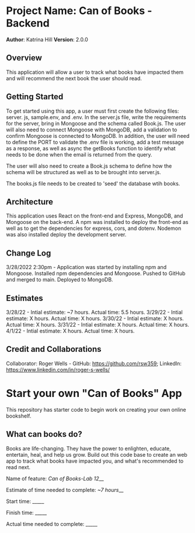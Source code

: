 # Project Name: Can of Books - Backend

**Author**: Katrina Hill
**Version**: 2.0.0

## Overview
This application will allow a user to track what books have impacted them and will recommend the next book the user should read.

## Getting Started
To get started using this app, a user must first create the following files: server. js, sample.env, and .env. In the server.js file, write the requirements for the server, bring in Mongoose and the schema called Book.js. The user will also need to connect Mongoose with MongoDB, add a validation to confirm Mongoose is connected to MongoDB. In addition, the user will need to define the PORT to validate the .env file is working, add a test message as a response, as well as async the getBooks function to identify what needs to be done when the email is returned from the query. 

The user will also need to create a Book.js schema to define how the schema will be structured as well as to be brought into server.js.

The books.js file needs to be created to 'seed' the database wtih books.

## Architecture
This application uses React on the front-end and Express, MongoDB, and Mongoose on the back-end. A npm was installed to deploy the front-end as well as to get the dependencies for express, cors, and dotenv. Nodemon was also installed deploy the development server.

## Change Log
3/28/2022 2:30pm - Application was started by installing npm and Mongoose. Installed npm dependencies and Mongoose. Pushed to GitHub and merged to main. Deployed to MongoDB.

## Estimates
3/28/22 - Intial estimate: ~7 hours. Actual time: 5.5 hours.
3/29/22 - Intial estimate: X hours. Actual time: X hours.
3/30/22 - Intial estimate: X hours. Actual time: X hours.
3/31/22 - Intial estimate: X hours. Actual time: X hours.
4/1/22 - Intial estimate: X hours. Actual time: X hours.

## Credit and Collaborations
Collaborator: Roger Wells - GitHub: https://github.com/rsw359; LinkedIn: https://www.linkedin.com/in/roger-s-wells/

# Start your own "Can of Books" App

This repository has starter code to begin work on creating your own online bookshelf.

## What can books do?

Books are life-changing. They have the power to enlighten, educate, entertain, heal, and help us grow. Build out this code base to create an web app to track what books have impacted you, and what's recommended to read next.

Name of feature: __Can of Books_-_Lab 12____

Estimate of time needed to complete: _~7 hours___

Start time: _____

Finish time: _____

Actual time needed to complete: _____


